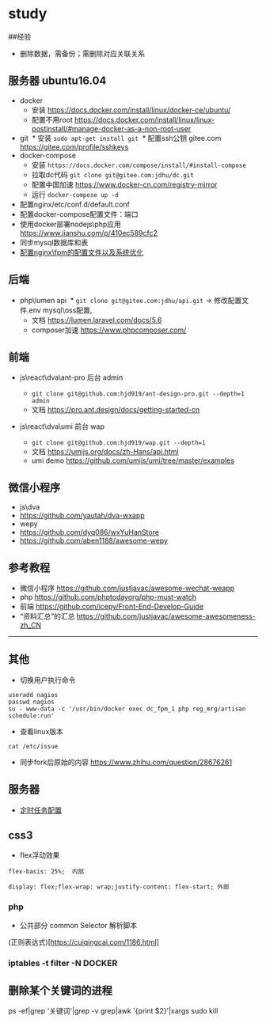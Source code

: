 # study
##经验
* 删除数据，需备份；需删除对应关联关系

## 服务器 ubuntu16.04
* docker 
  * 安装 https://docs.docker.com/install/linux/docker-ce/ubuntu/
  * 配置不用root https://docs.docker.com/install/linux/linux-postinstall/#manage-docker-as-a-non-root-user
* git 
  * 安装 `sudo apt-get install git`
  * 配置ssh公钥 gitee.com https://gitee.com/profile/sshkeys
* docker-compose 
  * 安装 `https://docs.docker.com/compose/install/#install-compose`
  * 拉取dc代码 `git clone git@gitee.com:jdhu/dc.git`
  * 配置中国加速 https://www.docker-cn.com/registry-mirror
  * 运行 `docker-compose up -d`
* 配置nginx/etc/conf.d/default.conf
* 配置docker-compose配置文件：端口
* 使用docker部署nodejs\php应用 https://www.jianshu.com/p/410ec589cfc2
* 同步mysql数据库和表
* [配置nginx\fpm的配置文件以及系统优化](https://github.com/Tinywan/lua-nginx-redis/blob/master/Nginx/nginx-parameter-config.md)

## 后端
* php\lumen api
  * `git clone git@gitee.com:jdhu/api.git` -> 修改配置文件.env mysql\oss配置,
  * 文档 https://lumen.laravel.com/docs/5.6 
  * composer加速 https://www.phpcomposer.com/

## 前端
* js\react\dva\ant-pro 后台 admin
  * `git clone git@github.com:hjd919/ant-design-pro.git --depth=1 admin`
  * 文档 https://pro.ant.design/docs/getting-started-cn

* js\react\dva\umi 前台 wap
  * `git clone git@github.com:hjd919/wap.git --depth=1`
  * 文档 https://umijs.org/docs/zh-Hans/api.html
  * umi demo https://github.com/umijs/umi/tree/master/examples

## 微信小程序
* js\dva
 * https://github.com/yautah/dva-wxapp
* wepy
 * https://github.com/dyq086/wxYuHanStore
 * https://github.com/aben1188/awesome-wepy
 
 
## 参考教程
* 微信小程序 https://github.com/justjavac/awesome-wechat-weapp
* php https://github.com/phptodayorg/php-must-watch
* 前端 https://github.com/icepy/Front-End-Develop-Guide
* “资料汇总”的汇总 https://github.com/justjavac/awesome-awesomeness-zh_CN
---

## 其他
* 切换用户执行命令
```
useradd nagios
passwd nagios
su - www-data -c '/usr/bin/docker exec dc_fpm_1 php reg_mrg/artisan schedule:run'
```

* 查看linux版本
```
cat /etc/issue
```
* 同步fork后原始的内容 https://www.zhihu.com/question/28676261

## 服务器
* [定时任务配置](https://www.baidu.com/link?url=EdVjt2uih5usT3CBl-isb-QGOb9JKpcsU97SHyp_5bc1NsfPRRchmXCxtPGi7z6ewBNlnpFfHQ4YTXlFRYknlK&wd=&eqid=ba0598e200022503000000025b14fe5e)

## css3
* flex浮动效果
```
flex-basis: 25%;  内部

display: flex;flex-wrap: wrap;justify-content: flex-start; 外部
```

### php
* 公共部分 common
Selector 解析脚本

(正则表达式)[https://cuiqingcai.com/1186.html]

### iptables -t filter -N DOCKER

## 删除某个关键词的进程
ps -ef|grep '关键词'|grep -v grep|awk '{print $2}'|xargs sudo kill
